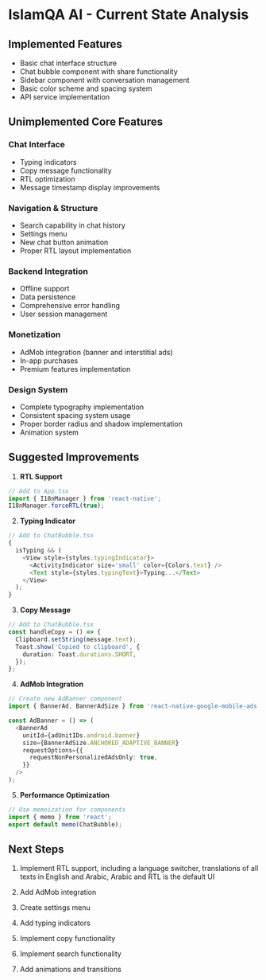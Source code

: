 # IslamQA AI - Current State Analysis

## Implemented Features

- Basic chat interface structure
- Chat bubble component with share functionality
- Sidebar component with conversation management
- Basic color scheme and spacing system
- API service implementation

## Unimplemented Core Features

### Chat Interface

- Typing indicators
- Copy message functionality
- RTL optimization
- Message timestamp display improvements

### Navigation & Structure

- Search capability in chat history
- Settings menu
- New chat button animation
- Proper RTL layout implementation

### Backend Integration

- Offline support
- Data persistence
- Comprehensive error handling
- User session management

### Monetization

- AdMob integration (banner and interstitial ads)
- In-app purchases
- Premium features implementation

### Design System

- Complete typography implementation
- Consistent spacing system usage
- Proper border radius and shadow implementation
- Animation system

## Suggested Improvements

1. **RTL Support**

```typescript
// Add to App.tsx
import { I18nManager } from 'react-native';
I18nManager.forceRTL(true);
```

2. **Typing Indicator**

```typescript
// Add to ChatBubble.tsx
{
  isTyping && (
    <View style={styles.typingIndicator}>
      <ActivityIndicator size='small' color={Colors.text} />
      <Text style={styles.typingText}>Typing...</Text>
    </View>
  );
}
```

3. **Copy Message**

```typescript
// Add to ChatBubble.tsx
const handleCopy = () => {
  Clipboard.setString(message.text);
  Toast.show('Copied to clipboard', {
    duration: Toast.durations.SHORT,
  });
};
```

4. **AdMob Integration**

```typescript
// Create new AdBanner component
import { BannerAd, BannerAdSize } from 'react-native-google-mobile-ads';

const AdBanner = () => (
  <BannerAd
    unitId={adUnitIDs.android.banner}
    size={BannerAdSize.ANCHORED_ADAPTIVE_BANNER}
    requestOptions={{
      requestNonPersonalizedAdsOnly: true,
    }}
  />
);
```

5. **Performance Optimization**

```typescript
// Use memoization for components
import { memo } from 'react';
export default memo(ChatBubble);
```

## Next Steps

1. Implement RTL support, including a language switcher, translations of all texts in English and Arabic, Arabic and RTL is the default UI
2. Add AdMob integration
3. Create settings menu

4. Add typing indicators
5. Implement copy functionality
6. Implement search functionality
7. Add animations and transitions
